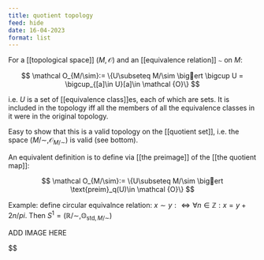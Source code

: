 ```yaml
---
title: quotient topology
feed: hide
date: 16-04-2023
format: list
---
```



For a [[topological space]] $(M, \mathcal O)$ and an [[equivalence relation]] $\sim$ on $M$:

$$
\mathcal O_{M/\sim}:= \{U\subseteq M/\sim \bigert \bigcup U = \bigcup_{[a]\in U}[a]\in \mathcal {O}\}
$$


i.e. $U$ is a set of [[equivalence class]]es, each of which are sets. It is included in the topology iff all the members of all the equivalence classes in it were in the original topology.

Easy to show that this is a valid topology on the [[quotient set]], i.e. the space $(M/\sim, \mathcal O_{M/\sim})$ is valid (see bottom).

An equivalent definition is to define via [[the preimage]] of the [[the quotient map]]:

$$
\mathcal O_{M/\sim}:= \{U\subseteq M/\sim \bigert \text{preim}_q(U)\in \mathcal {O}\}
$$



Example: define circular equivalnce relation: $x\sim y:\iff \forall n\in \mathbb Z: x = y + 2n/pi$. Then  $S^1 = (\mathbb R/\sim, \mathbb O_{\text{std}, M/\sim})$


ADD IMAGE HERE

$$
